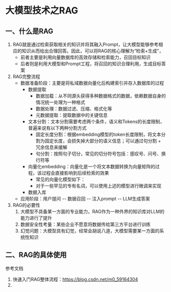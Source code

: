 # 大模型技术之RAG

## 一、什么是RAG
1. RAG就是通过检索获取相关的知识并将其融入Prompt，让大模型能够参考相应的知识从而给出合理回答。因此，可以将RAG的核心理解为“检索+生成”，
   - 前者主要是利用向量数据库的高效存储和检索能力，召回目标知识
   - 后者则是利用大模型和Prompt工程，将召回的知识合理利用，生成目标答案
2. RAG完整流程
   - 数据准备阶段：主要是将私域数据向量化后构建索引并存入数据库的过程
     - 数据提取
       - 数据加载：从不同源头获得多种数据格式的数据，依赖数据自身的情况统一处理为一种格式
       - 数据处理：数据过滤、压缩、格式化等
       - 元数据提取：提取数据中的关键信息
     - 文本分割：文本分割需要考虑两个条件，语义和Tokens的长度限制，普遍来说有以下两种分割方式
       - 固定长度分割：根据embedding模型的token长度限制，将文本分割为固定长度，会损失掉大部分的语义信息；可以通过句分割 + 冗余信息来缓解
       - 句分割：按照句子切分，常见的切分符号包括：感叹号、问号、换行符等
     - 向量化embedding：向量化是一个将文本数据转换为向量矩阵的过程，该过程会直接影响到后续检索的效果
       - 常见的向量化模型如下：
       - 对于一些罕见的专有名词，可以使用上述的模型进行微调来实现
     - 数据入库
   - 应用阶段：用户提问 -- 数据召回 -- 注入prompt -- LLM生成答案
3. RAG的必要性
   1. 大模型不具备某一方面的专业能力，RAG作为一种外界的知识库对LLM的能力进行了提升
   2. 数据安全性考量：某些企业不愿意将数据传给第三方平台进行训练
   3. 幻觉问题：大模型具有幻觉，经常会胡说八道，大模型需要某一方面的系统性知识


## 二、RAG的具体使用





参考文档
1. 快速入门RAG整体流程：https://blog.csdn.net/m0_59164304
2. 